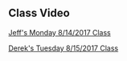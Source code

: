 ## Class Video

[Jeff's Monday 8/14/2017 Class](https://codingbootcamp.hosted.panopto.com/Panopto/Pages/Viewer.aspx?id=6f812284-0ba1-496a-b18f-2b009675d474)

[Derek's Tuesday 8/15/2017 Class](https://codingbootcamp.hosted.panopto.com/Panopto/Pages/Viewer.aspx?id=3a4bd98f-75f5-407e-aeae-c7e9b4428c01)
